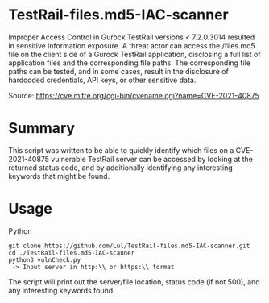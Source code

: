 # TestRail-files.md5-IAC-scanner
Improper Access Control in Gurock TestRail versions < 7.2.0.3014 resulted in sensitive information exposure. A threat actor can access the /files.md5 file on the client side of a Gurock TestRail application, disclosing a full list of application files and the corresponding file paths. The corresponding file paths can be tested, and in some cases, result in the disclosure of hardcoded credentials, API keys, or other sensitive data.

Source: https://cve.mitre.org/cgi-bin/cvename.cgi?name=CVE-2021-40875

# Summary
This script was written to be able to quickly identify which files on a CVE-2021-40875 vulnerable TestRail server can be accessed by looking at the returned status code, and by additionally identifying any interesting keywords that might be found.

# Usage
Python
```
git clone https://github.com/Lul/TestRail-files.md5-IAC-scanner.git
cd ./TestRail-files.md5-IAC-scanner
python3 vulnCheck.py
 -> Input server in http:\\ or https:\\ format
 ```
 
 The script will print out the server/file location, status code (if not 500), and any interesting keywords found.
